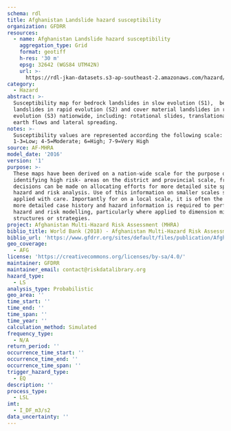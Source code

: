 ```yaml
---
schema: rdl
title: Afghanistan Landslide hazard susceptibility
organization: GFDRR
resources:
  - name: Afghanistan Landslide hazard susceptibility
    aggregation_type: Grid
    format: geotiff
    h-res: '30 m'
    epsg: 32642 (WGS84 UTM42N)
    url: >-
      https://rdl-jkan-datasets.s3-ap-southeast-2.amazonaws.com/hazard/hzd-afg-ls-eq.zip
category:
  - Hazard
abstract: >-
  Susceptibility map for bedrock landslides in slow evolution (S1),  bedrock
  landslides in rapid evolution (S2) and cover material landslides in rapid
  evolution (S3) nationwide, including: rotational slides, translational slides,
  earth flows and lateral spreading.
notes: >-
  Susceptibility values are represented according the following scale: 0=Null;
  1-3=Low; 4-5=Moderate; 6=High; 7-9=Very High
source: AF-MHRA
model_date: '2016'
version: '1'
purpose: >-
  These maps have been derived on a nation-wide scale for the purpose of
  identifying high risk- areas on the district and provincial scale, from which
  decisions can be made on allocating efforts for more detailed site specific
  hazard and risk analysis. Use of this information on smaller scales should be
  applied with care. Importantly for on a local scale, it is often the case that
  more detailed case history and hazard information is required to perform such
  hazard and risk modelling, particularly where applied to dimension mitigation
  structures or strategies.
project: Afghanistan Multi-Hazard Risk Assessment (MHRA)
biblio_title: World Bank (2018) - Afghanistan Multi-Hazard Risk Assessment
biblio_url: 'https://www.gfdrr.org/sites/default/files/publication/Afghanistan_MHRA.pdf'
geo_coverage:
  - AFG
license: 'https://creativecommons.org/licenses/by-sa/4.0/'
maintainer: GFDRR
maintainer_email: contact@riskdatalibrary.org
hazard_type:
  - LS
analysis_type: Probabilistic
geo_area: ''
time_start: ''
time_end: ''
time_span: ''
time_year: ''
calculation_method: Simulated
frequency_type:
  - N/A
return_period: ''
occurrence_time_start: ''
occurrence_time_end: ''
occurrence_time_span: ''
trigger_hazard_type:
  - EQ
description: ''
process_type:
  - LSL
imt:
  - I_DF_m3/s2
data_uncertainty: ''
---
```

